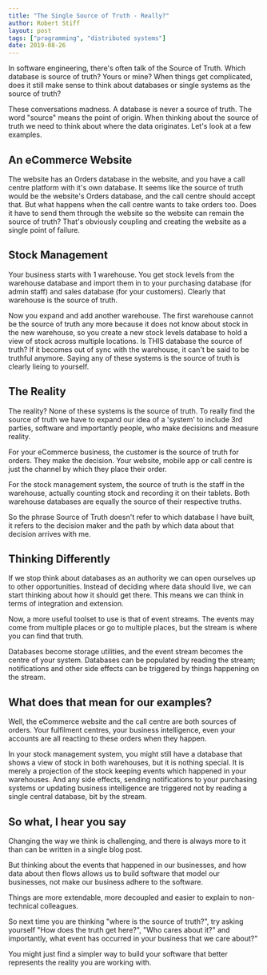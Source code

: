 ```yaml
---
title: "The Single Source of Truth - Really?"
author: Robert Stiff
layout: post
tags: ["programming", "distributed systems"]
date: 2019-08-26
---
```


In software engineering, there's often talk of the Source of Truth. Which database is source of truth? Yours or mine? When things get complicated, does it still make sense to think about databases or single systems as the source of truth?

<!--more-->

These conversations madness. A database is never a source of truth. The word "source" means the point of origin. When thinking about the source of truth we need to think about where the data originates. Let's look at a few examples.

## An eCommerce Website

The website has an Orders database in the website, and you have a call centre platform with it's own database. It seems like the source of truth would be  the website's Orders database, and the call centre should accept that. But what happens when the call centre wants to take orders too. Does it have to send them through the website so the website can remain the source of truth? That's obviously coupling and creating the website as a single point of failure. 

## Stock Management

Your business starts with 1 warehouse. You get stock levels from the warehouse database and import them in to your purchasing database (for admin staff) and sales database (for your customers). Clearly that warehouse is the source of truth.

Now you expand and add another warehouse. The first warehouse cannot be the source of truth any more because it does not know about stock in the new warehouse, so you create a new stock levels database to hold a view of stock across multiple locations. Is THIS database the source of truth? If it becomes out of sync with the warehouse, it can't be said to be truthful anymore. Saying any of these systems is the source of truth is clearly lieing to yourself.

## The Reality

The reality? None of these systems is the source of truth. To really find the source of truth we have to expand our idea of a 'system' to include 3rd parties, software and importantly people, who make decisions and measure reality. 

For your eCommerce business, the customer is the source of truth for orders. They make the decision. Your website, mobile app or call centre is just the channel by which they place their order. 

For the stock management system, the source of truth is the staff in the warehouse, actually counting stock and recording it on their tablets. Both warehouse databases are equally the source of their respective truths.

So the phrase Source of Truth doesn't refer to which database I have built, it refers to the decision maker and the path by which data about that decision arrives with me.

## Thinking Differently

If we stop think about databases as an authority we can open ourselves up to other opportunities. Instead of deciding where data should live, we can start thinking about how it should get there. This means we can think in terms of integration and extension. 

Now, a more useful toolset to use is that of event streams. The events may come from multiple places or go to multiple places, but the stream is where you can find that truth.

Databases become storage utilities, and the event stream becomes the centre of your system. Databases can be populated by reading the stream; notifications and other side effects can be triggered by things happening on the stream.

## What does that mean for our examples?

Well, the eCommerce website and the call centre are both sources of orders. Your fulfilment centres, your business intelligence, even your accounts are all reacting to these orders when they happen.

In your stock management system, you might still have a database that shows a view of stock in both warehouses, but it is nothing special. It is merely a projection of the stock keeping events which happened in your warehouses. And any side effects, sending notifications to your purchasing systems or updating business intelligence are triggered not by reading a single central database, bit by the stream.

## So what, I hear you say

Changing the way we think is challenging, and there is always more to it than can be written in a single blog post. 

But thinking about the events that happened in our businesses, and how data about then flows allows us to build software that model our businesses, not make our business adhere to the software.

Things are more extendable, more decoupled and easier to explain to non-technical colleagues.

So next time you are thinking "where is the source of truth?", try asking yourself "How does the truth get here?", "Who cares about it?" and importantly, what event has occurred in your business that we care about?"

You might just find a simpler way to build your software that better represents the reality you are working with.
